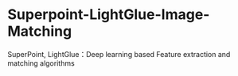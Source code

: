 # Superpoint-LightGlue-Image-Matching
 SuperPoint, LightGlue：Deep learning based Feature extraction and matching algorithms
